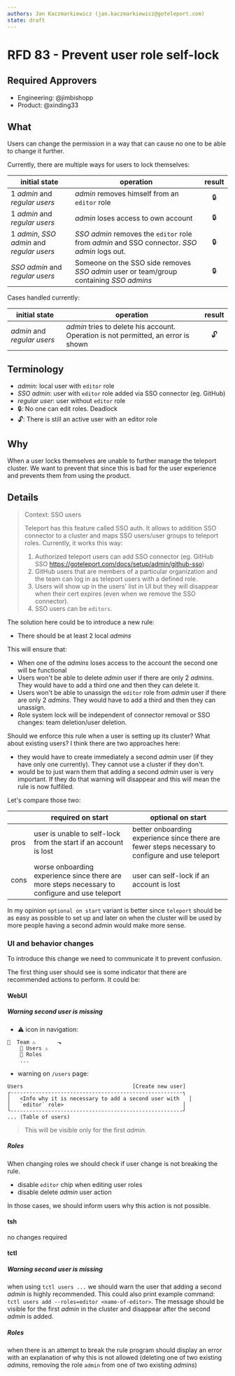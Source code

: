 ```yaml
---
authors: Jan Kaczmarkiewicz (jan.kaczmarkiewicz@goteleport.com)
state: draft
---
```


# RFD 83 - Prevent user role self-lock

## Required Approvers

- Engineering: @jimbishopp
- Product: @xinding33

## What

Users can change the permission in a way that can cause no one to be able to change it further.

Currently, there are multiple ways for users to lock themselves:

| initial state                              | operation                                                                                   | result |
| ------------------------------------------ | ------------------------------------------------------------------------------------------- | :----: |
| 1 _admin_ and _regular users_              | _admin_ removes himself from an `editor` role                                               |   🔒   |
| 1 _admin_ and _regular users_              | _admin_ loses access to own account                                                         |   🔒   |
| 1 _admin_, _SSO admin_ and _regular users_ | _SSO admin_ removes the `editor` role from _admin_ and SSO connector. _SSO admin_ logs out. |   🔒   |
| _SSO admin_ and _regular users_            | Someone on the SSO side removes _SSO admin_ user or team/group containing _SSO admins_      |   🔒   |

Cases handled currently:

| initial state               | operation                                                                          | result |
| --------------------------- | ---------------------------------------------------------------------------------- | :----: |
| _admin_ and _regular users_ | _admin_ tries to delete his account. Operation is not permitted, an error is shown |   🔓   |

## Terminology

- _admin_: local user with `editor` role
- _SSO admin_: user with `editor` role added via SSO connector (eg. GitHub)
- _regular user_: user without `editor` role
- 🔒: No one can edit roles. Deadlock
- 🔓: There is still an active user with an editor role

## Why

When a user locks themselves are unable to further manage the teleport cluster. We want to prevent that since this is bad for the user experience and prevents them from using the product.

## Details

> Context: SSO users
>
> Teleport has this feature called SSO auth. It allows to addition SSO connector to a cluster and maps SSO users/user groups to teleport roles. Currently, it works this way:
>
> 1. Authorized teleport users can add SSO connector (eg. GitHub SSO https://goteleport.com/docs/setup/admin/github-sso)
> 2. GitHub users that are members of a particular organization and the team can log in as teleport users with a defined role.
> 3. Users will show up in the users' list in UI but they will disappear when their cert expires (even when we remove the SSO connector).
> 4. SSO users can be `editors`.

The solution here could be to introduce a new rule:

- There should be at least 2 local _admins_

This will ensure that:

- When one of the _admins_ loses access to the account the second one will be functional
- Users won't be able to delete _admin_ user if there are only 2 _admins_. They would have to add a third one and then they can delete it.
- Users won't be able to unassign the `editor` role from _admin_ user if there are only 2 _admins_. They would have to add a third and then they can unassign.
- Role system lock will be independent of connector removal or SSO changes: team deletion/user deletion.

Should we enforce this rule when a user is setting up its cluster? What about existing users? I think there are two approaches here:

- they would have to create immediately a second _admin_ user (if they have only one currently). They cannot use a cluster if they don't.
- would be to just warn them that adding a second _admin_ user is very important. If they do that warning will disappear and this will mean the rule is now fulfilled.

Let's compare those two:

|      | required on start                                                                              | optional on start                                                                                |
| ---- | ---------------------------------------------------------------------------------------------- | ------------------------------------------------------------------------------------------------ |
| pros | user is unable to self-lock from the start if an account is lost                               | better onboarding experience since there are fewer steps necessary to configure and use teleport |
| cons | worse onboarding experience since there are more steps necessary to configure and use teleport | user can self-lock if an account is lost                                                         |

In my opinion `optional on start` variant is better since `teleport` should be as easy as possible to set up and later on when the cluster will be used by more people having a second admin would make more sense.

### UI and behavior changes

To introduce this change we need to communicate it to prevent confusion.

The first thing user should see is some indicator that there are recommended actions to perform. It could be:

#### WebUI

##### Warning second user is missing

- ⚠️ icon in navigation:

```text
👥  Team ⚠️       ⬎
    👥 Users ⚠️
    🔑 Roles
    ...
```

- warning on `/users` page:

```text
Users                                   [Create new user]
┌-------------------------------------------------------┐
│   <Info why it is necessary to add a second user with   │
│   `editor` role>                                      │
└-------------------------------------------------------┘
... (Table of users)
```

> This will be visible only for the first _admin_.

##### Roles

When changing roles we should check if user change is not breaking the rule.

- disable `editor` chip when editing user roles
- disable delete _admin_ user action

In those cases, we should inform users why this action is not possible.

#### tsh

no changes required

#### tctl

##### Warning second user is missing

when using `tctl users ...` we should warn the user that adding a second _admin_ is highly recommended. This could also print example command: `tctl users add --roles=editor <name-of-editor>`. The message should be visible for the first _admin_ in the cluster and disappear after the second _admin_ is added.

##### Roles

when there is an attempt to break the rule program should display an error with an explanation of why this is not allowed (deleting one of two existing _admins_, removing the role `admin` from one of two existing _admins_)
